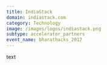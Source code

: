 ```yaml
---
title: IndiaStack
domain: indiastack.com
category: Technology
image: /images/logos/indiastack.png
subtype: accelerator_partners
event_name: bharathacks_2017
---
```


text